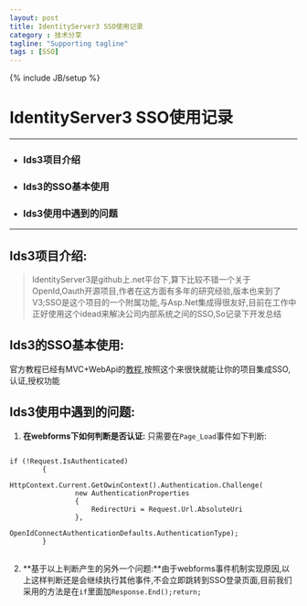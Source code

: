 ```yaml
---
layout: post
title: IdentityServer3 SSO使用记录
category : 技术分享
tagline: "Supporting tagline"
tags : [SSO]
---
```

{% include JB/setup %}

# IdentityServer3 SSO使用记录
---
* ### Ids3项目介绍
* ### Ids3的SSO基本使用
* ### Ids3使用中遇到的问题
***
## Ids3项目介绍:

> IdentityServer3是github上.net平台下,算下比较不错一个关于OpenId,Oauth开源项目,作者在这方面有多年的研究经验,版本也来到了V3;SSO是这个项目的一个附属功能,与Asp.Net集成得很友好,目前在工作中正好使用这个idead来解决公司内部系统之间的SSO,So记录下开发总结

## Ids3的SSO基本使用:
官方教程已经有MVC+WebApi的[教程](https://identityserver.github.io/Documentation/docsv2/overview/mvcGettingStarted.html),按照这个来很快就能让你的项目集成SSO,认证,授权功能

## Ids3使用中遇到的问题:
1. **在webforms下如何判断是否认证:** 只需要在`Page_Load`事件如下判断:  
<pre><code>
if (!Request.IsAuthenticated)
        {
            HttpContext.Current.GetOwinContext().Authentication.Challenge(
                new AuthenticationProperties
                {
                    RedirectUri = Request.Url.AbsoluteUri
                },
                OpenIdConnectAuthenticationDefaults.AuthenticationType);
        }
</code>
</pre>
2. **基于以上判断产生的另外一个问题:**由于webforms事件机制实现原因,以上这样判断还是会继续执行其他事件,不会立即跳转到SSO登录页面,目前我们采用的方法是在`if`里面加`Response.End();return;`
